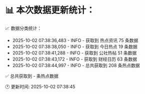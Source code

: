 📊 本次数据更新统计：
==========================

📈 数据分类统计：
- 2025-10-02 07:38:36,483 - INFO - 获取到 热点资讯 75 条数据
- 2025-10-02 07:38:38,050 - INFO - 获取到 今日热点 19 条数据
- 2025-10-02 07:38:41,288 - INFO - 获取到 公社热帖 51 条数据
- 2025-10-02 07:38:43,172 - INFO - 获取到 财经日历 63 条数据
- 2025-10-02 07:38:44,997 - INFO - 总共获取到 208 条热点数据

✅ 总共获取到 - 条热点数据

🕐 更新时间: 2025-10-02 07:38:45
